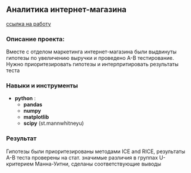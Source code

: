## Аналитика интернет-магазина

[ссылка на работу]()
### Описание проекта:

Вместе с отделом маркетинга интернет-магазина были выдвинуты гипотезы по увеличению выручки и проведено A-B тестирование. Нужно приоритезировать гипотезы и интерпритировать результаты теста

### Навыки и инструменты

- **python** :
    - **pandas**
    - **numpy**
    - **matplotlib**
    - **scipy** (st.mannwhitneyu)


### Результат

Гипотезы были приоритезированы методами ICE and RICE, результаты A-B теста проверены на стат. значимые различия в группах U-критерием Манна-Уитни, сделаны соответствующие выводы
